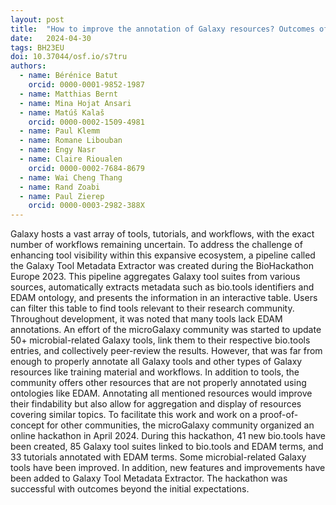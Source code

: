 ```yaml
---
layout: post
title:  "How to improve the annotation of Galaxy resources? Outcomes of an online hackathon for improving the annotation of Galaxy resources for microbial data resources"
date:   2024-04-30
tags: BH23EU
doi: 10.37044/osf.io/s7tru
authors:
  - name: Bérénice Batut
    orcid: 0000-0001-9852-1987
  - name: Matthias Bernt
  - name: Mina Hojat Ansari
  - name: Matúš Kalaš
    orcid: 0000-0002-1509-4981
  - name: Paul Klemm
  - name: Romane Libouban
  - name: Engy Nasr
  - name: Claire Rioualen
    orcid: 0000-0002-7684-8679
  - name: Wai Cheng Thang
  - name: Rand Zoabi
  - name: Paul Zierep
    orcid: 0000-0003-2982-388X
---
```


Galaxy hosts a vast array of tools, tutorials, and workflows, with the exact number of workflows remaining uncertain. To address the challenge of enhancing tool visibility within this expansive ecosystem, a pipeline called the Galaxy Tool Metadata Extractor was created during the BioHackathon Europe 2023. This pipeline aggregates Galaxy tool suites from various sources, automatically extracts metadata such as bio.tools identifiers and EDAM ontology, and presents the information in an interactive table. Users can filter this table to find tools relevant to their research community. Throughout development, it was noted that many tools lack EDAM annotations. An effort of the microGalaxy community was started to update 50+ microbial-related Galaxy tools, link them to their respective bio.tools entries, and collectively peer-review the results. However, that was far from enough to properly annotate all Galaxy tools and other types of Galaxy resources like training material and workflows. In addition to tools, the community offers other resources that are not properly annotated using ontologies like EDAM. Annotating all mentioned resources would improve their findability but also allow for aggregation and display of resources covering similar topics. To facilitate this work and work on a proof-of-concept for other communities, the microGalaxy community organized an online hackathon in April 2024. During this hackathon, 41 new bio.tools have been created, 85 Galaxy tool suites linked to bio.tools and EDAM terms, and 33 tutorials annotated with EDAM terms. Some microbial-related Galaxy tools have been improved. In addition, new features and improvements have been added to Galaxy Tool Metadata Extractor. The hackathon was successful with outcomes beyond the initial expectations.

